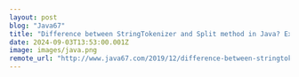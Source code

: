 ```yaml
---
layout: post
blog: "Java67"
title: "Difference between StringTokenizer and Split method in Java? Example"
date: 2024-09-03T13:53:00.001Z
image: images/java.png
remote_url: "http://www.java67.com/2019/12/difference-between-stringtokenizer-and.html"
---
```

